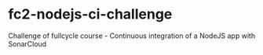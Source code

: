 # fc2-nodejs-ci-challenge
Challenge of fullcycle course - Continuous integration of a NodeJS app with SonarCloud
